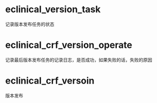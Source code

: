 # eclinical_version_task
记录版本发布任务的状态
# eclinical_crf_version_operate
记录最后版本发布任务的记录日志，是否成功，如果失败的话，失败的原因
# eclinical_crf_versoin
版本发布
